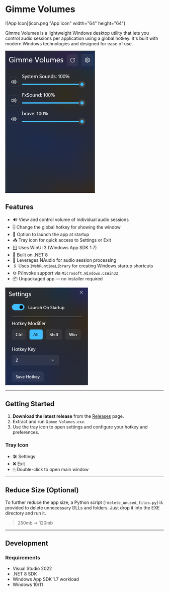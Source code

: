 # Gimme Volumes

![App Icon](icon.png "App Icon" width="64" height="64")

Gimme Volumes is a lightweight Windows desktop utility that lets you control audio sessions per application using a global hotkey. It's built with modern Windows technologies and designed for ease of use.

![Main Window](mainwindow.png)

## Features

- 🔊 View and control volume of individual audio sessions
- 🎚 Change the global hotkey for showing the window
- 🚀 Option to launch the app at startup
- 📥 Tray icon for quick access to Settings or Exit
- 🪟 Uses WinUI 3 (Windows App SDK 1.7)
- 🧰 Built on .NET 8
- 🧠 Leverages NAudio for audio session processing
- 🖇 Uses `IWshRuntimeLibrary` for creating Windows startup shortcuts
- ⚙️ P/Invoke support via `Microsoft.Windows.CsWin32`
- 📦 Unpackaged app — no installer required

![Settings Window](settings.png)

---

## Getting Started

1. **Download the latest release** from the [Releases](https://github.com/YOUR_USERNAME/Gimme-Volumes/releases) page.
2. Extract and run `Gimme Volumes.exe`.
3. Use the tray icon to open settings and configure your hotkey and preferences.

### Tray Icon

- 🛠 Settings
- ❌ Exit
- 🖱 Double-click to open main window

---

## Reduce Size (Optional)

To further reduce the app size, a Python script (`!delete_unused_files.py`) is provided to delete unnecessary DLLs and folders. Just drop it into the EXE directory and run it.

> 250mb -> 120mb

---

## Development

### Requirements

- Visual Studio 2022
- .NET 8 SDK
- Windows App SDK 1.7 workload
- Windows 10/11

